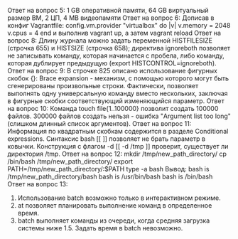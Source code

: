 Ответ на вопрос 5:
1 GB оперативной памяти, 64 GB виртуальный размер ВМ, 2 ЦП, 4 MB видеопамяти
Ответ на вопрос 6:
Дописав в конфиг Vagrantfile:
        config.vm.provider "virtualbox" do |v|
                v.memory = 2048
		            v.cpus = 4
        end
и выполнив vagrant up, а затем vagrant reload
Ответ на вопрос 8:
Длину журнала можно задать переменной HISTFILESIZE (строчка 655) и HISTSIZE (строчка 658);
директива ignoreboth позволяет не записывать команду, которая начинается с пробела, либо команду, которая дублирует предыдущую (export HISTCONTROL=ignoreboth).
Ответ на вопрос 9:
В строчке 825 описано использование фигурных скобок {}: Brace expansion - механизм, с помощью которого могут быть сгенерированы произвольные строки. Фактически, позволяет выполнять одну универсальную команду вместо нескольких, заключая в фигурные скобки соответствующий изменяющийся параметр.
Ответ на вопрос 10:
Команда touch file{1..100000} позволит создать 100000 файлов. 300000 файлов создать нельзя - ошибка "Argument list too long" (слишком длинный список аргументов).
Ответ на вопрос 11:
Информация по квадратным скобкам содержится в разделе Conditional expressions. Синтаксис bash [[ ]] позволяет не брать параметр в ковычки. Конструкция с флагом -d [[ -d /tmp ]] проверит, существует ли директория /tmp.
Ответ на вопрос 12:
mkdir /tmp/new_path_directory/
cp /bin/bash /tmp/new_path_directory/
export PATH=/tmp/new_path_directory/:$PATH
type -a bash
Вывод:
bash is /tmp/new_path_directory/bash
bash is /usr/bin/bash
bash is /bin/bash
Ответ на вопрос 13:
1. Использование batch возможно только в интерактивном режиме.
2. at позволяет планировать выполнение команд в определенное время.
3. batch выполняет команды из очереди, когда средняя загрузка системы ниже 1.5. Задать время в batch невозможно.
